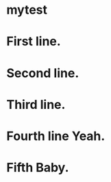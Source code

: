 mytest
======

First line.
===========

Second line.
===========

Third line.
===========

Fourth line Yeah.
============

Fifth Baby.
===========